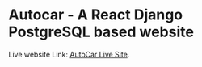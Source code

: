 # Autocar - A React Django PostgreSQL based website

Live website Link:  [AutoCar Live Site](https://samkabir-autocar.netlify.app/).
